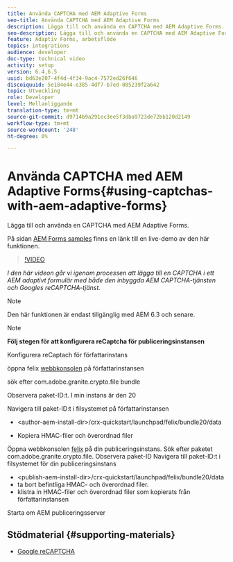 ```yaml
---
title: Använda CAPTCHA med AEM Adaptive Forms
seo-title: Använda CAPTCHA med AEM Adaptive Forms
description: Lägga till och använda en CAPTCHA med AEM Adaptive Forms.
seo-description: Lägga till och använda en CAPTCHA med AEM Adaptive Forms.
feature: Adaptiv Forms, arbetsflöde
topics: integrations
audience: developer
doc-type: technical video
activity: setup
version: 6.4,6.5
uuid: bd63e207-4f4d-4f34-9ac4-7572ed26f646
discoiquuid: 5e184e44-e385-4df7-b7ed-085239f2a642
topic: Utveckling
role: Developer
level: Mellanliggande
translation-type: tm+mt
source-git-commit: d9714b9a291ec3ee5f3dba9723de72bb120d2149
workflow-type: tm+mt
source-wordcount: '248'
ht-degree: 0%

---
```



# Använda CAPTCHA med AEM Adaptive Forms{#using-captchas-with-aem-adaptive-forms}

Lägga till och använda en CAPTCHA med AEM Adaptive Forms.

På sidan [AEM Forms samples](https://forms.enablementadobe.com/content/samples/samples.html?query=0) finns en länk till en live-demo av den här funktionen.

>[!VIDEO](https://video.tv.adobe.com/v/18336/?quality=9&learn=on)

*I den här videon går vi igenom processen att lägga till en CAPTCHA i ett AEM adaptivt formulär med både den inbyggda AEM CAPTCHA-tjänsten och Googles reCAPTCHA-tjänst.*

>[!NOTE]
>
>Den här funktionen är endast tillgänglig med AEM 6.3 och senare.

>[!NOTE]
>
>**Följ stegen för att konfigurera reCaptcha för publiceringsinstansen**
>
>Konfigurera reCaptach för författarinstans
>
>öppna felix [webbkonsolen](http://localhost:4502/system/console/bundles) på författarinstansen
>
>sök efter com.adobe.granite.crypto.file bundle
>
>Observera paket-ID:t. I min instans är den 20
>
>Navigera till paket-ID:t i filsystemet på författarinstansen
>
>* &lt;author-aem-install-dir>/crx-quickstart/launchpad/felix/bundle20/data
* Kopiera HMAC-filer och överordnad filer

Öppna webbkonsolen [felix](http://localhost:4502/system/console/bundles) på din publiceringsinstans. Sök efter paketet com.adobe.granite.crypto.file. Observera paket-ID
Navigera till paket-ID:t i filsystemet för din publiceringsinstans
* &lt;publish-aem-install-dir>/crx-quickstart/launchpad/felix/bundle20/data
* ta bort befintliga HMAC- och överordnad filer.
* klistra in HMAC-filer och överordnad filer som kopierats från författarinstansen

Starta om AEM publiceringsserver

## Stödmaterial {#supporting-materials}

* [Google reCAPTCHA](https://www.google.com/recaptcha)

